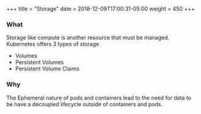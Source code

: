 +++
title = "Storage"
date = 2018-12-09T17:00:31-05:00
weight = 450
+++

### What

Storage like compute is another resource that must be managed. Kubernetes offers 3 types of storage 

* Volumes
* Persistent Volumes
* Persistent Volume Claims

### Why

The Ephemeral nature of pods and containers lead to the need for data to be have a decoupled lifecycle outside of
containers and pods.